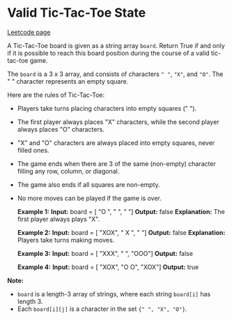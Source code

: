 # Valid Tic-Tac-Toe State
[Leetcode page](https://leetcode.com/problems/valid-tic-tac-toe-state/description)

A Tic-Tac-Toe board is given as a string array `board`. Return True if and
only if it is possible to reach this board position during the course of a
valid tic-tac-toe game.

The `board` is a 3 x 3 array, and consists of characters `" "`, `"X"`, and
`"O"`.  The " " character represents an empty square.

Here are the rules of Tic-Tac-Toe:

  * Players take turns placing characters into empty squares (" ").
  * The first player always places "X" characters, while the second player always places "O" characters.
  * "X" and "O" characters are always placed into empty squares, never filled ones.
  * The game ends when there are 3 of the same (non-empty) character filling any row, column, or diagonal.
  * The game also ends if all squares are non-empty.
  * No more moves can be played if the game is over.

    
    
    **Example 1:**
    **Input:** board = [ "O  ", "   ", "   "]
    **Output:** false
    **Explanation:** The first player always plays  "X".
    
    **Example 2:**
    **Input:** board = [ "XOX", " X ", "   "]
    **Output:** false
    **Explanation:** Players take turns making moves.
    
    **Example 3:**
    **Input:** board = [ "XXX", "   ", "OOO"]
    **Output:** false
    
    **Example 4:**
    **Input:** board = [ "XOX", "O O", "XOX"]
    **Output:** true
    

**Note:**

  * `board` is a length-3 array of strings, where each string `board[i]` has length 3.
  * Each `board[i][j]` is a character in the set `{" ", "X", "O"}`.

